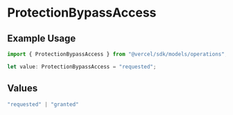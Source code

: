 # ProtectionBypassAccess

## Example Usage

```typescript
import { ProtectionBypassAccess } from "@vercel/sdk/models/operations";

let value: ProtectionBypassAccess = "requested";
```

## Values

```typescript
"requested" | "granted"
```